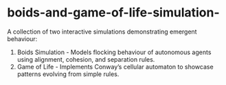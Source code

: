 # boids-and-game-of-life-simulation-
A collection of two interactive simulations demonstrating emergent behaviour:
1. Boids Simulation - Models flocking behaviour of autonomous agents using alignment, cohesion, and separation rules.
2. Game of Life - Implements Conway’s cellular automaton to showcase patterns evolving from simple rules.
